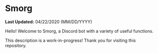 # Smorg
**Last Updated:** 04/22/2020 (MM/DD/YYYY)

Hello! Welcome to Smorg, a Discord bot with a variety of useful functions.

This description is a work-in-progress! Thank you for visiting this repository.